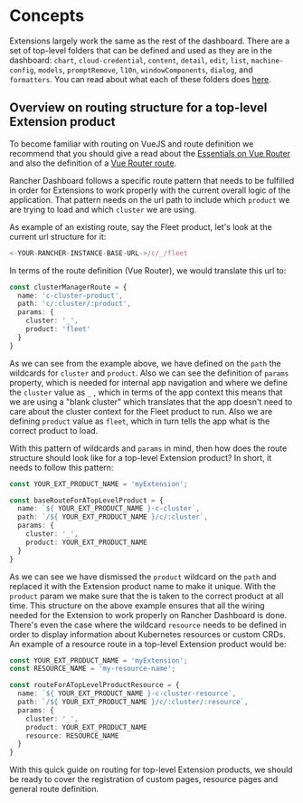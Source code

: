 # Concepts

Extensions largely work the same as the rest of the dashboard. There are a set of top-level folders that can be defined and used as they are in the dashboard: `chart`, `cloud-credential`, `content`, `detail`, `edit`, `list`, `machine-config`, `models`, `promptRemove`, `l10n`, `windowComponents`, `dialog`, and `formatters`. You can read about what each of these folders does [here](../code-base-works/directory-structure.md).

## Overview on routing structure for a top-level Extension product

To become familiar with routing on VueJS and route definition we recommend that you should give a read about the [Essentials on Vue Router](https://v3.router.vuejs.org/guide/) and also the definition of a [Vue Router route](https://v3.router.vuejs.org/api/#routes).

Rancher Dashboard follows a specific route pattern that needs to be fulfilled in order for Extensions to work properly with the current overall logic of the application. That pattern needs on the url path to include which `product` we are trying to load and which `cluster` we are using.

As example of an existing route, say the Fleet product, let's look at the current url structure for it:

```ts
<-YOUR-RANCHER-INSTANCE-BASE-URL->/c/_/fleet
```

In terms of the route definition (Vue Router), we would translate this url to:

```ts
const clusterManagerRoute = {
  name: 'c-cluster-product',
  path: 'c/:cluster/:product',
  params: {
    cluster: '_',
    product: 'fleet'
  }
}
```

As we can see from the example above, we have defined on the `path` the wildcards for `cluster` and `product`. Also we can see the definition of `params` property, which is needed for internal app navigation and where we define the `cluster` value as `_` , which in terms of the app context this means that we are using a "blank cluster" which translates that the app doesn't need to care about the cluster context for the Fleet product to run. Also we are defining `product` value as `fleet`, which in turn tells the app  what is the correct product to load.

With this pattern of wildcards and `params` in mind, then how does the route structure should look like for a top-level Extension product? In short, it needs to follow this pattern:

```ts
const YOUR_EXT_PRODUCT_NAME = 'myExtension';

const baseRouteForATopLevelProduct = {
  name: `${ YOUR_EXT_PRODUCT_NAME }-c-cluster`,
  path: `/${ YOUR_EXT_PRODUCT_NAME }/c/:cluster`,
  params: {
    cluster: '_',
    product: YOUR_EXT_PRODUCT_NAME
  }
}
```

As we can see we have dismissed the `product` wildcard on the `path` and replaced it with the Extension product name to make it unique. With the `product` param we make sure that the is taken to the correct product at all time.
This structure on the above example ensures that all the wiring needed for the Extension to work properly on Rancher Dashboard is done. There's even the case where the wildcard `resource` needs to be defined in order to display information about Kubernetes resources or custom CRDs. An example of a resource route in a top-level Extension product would be:

```ts
const YOUR_EXT_PRODUCT_NAME = 'myExtension';
const RESOURCE_NAME = 'my-resource-name';

const routeForATopLevelProductResource = {
  name: `${ YOUR_EXT_PRODUCT_NAME }-c-cluster-resource`,
  path: `/${ YOUR_EXT_PRODUCT_NAME }/c/:cluster/:resource`,
  params: {
    cluster: '_',
    product: YOUR_EXT_PRODUCT_NAME
    resource: RESOURCE_NAME
  }
}
```

With this quick guide on routing for top-level Extension products, we should be ready to cover the registration of custom pages, resource pages and general route definition. 


